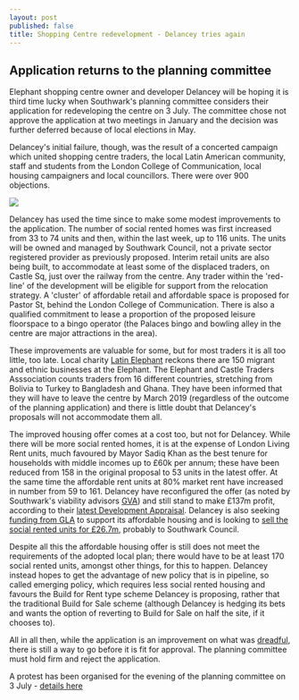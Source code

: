 ```yaml
---
layout: post
published: false
title: Shopping Centre redevelopment - Delancey tries again
---
```

## Application returns to the planning committee

Elephant shopping centre owner and developer Delancey will be hoping it is third time lucky when Southwark's planning committee considers their application for redeveloping the centre on 3 July.  The committee chose not approve the application at two meetings in January and the decision was further deferred because of local elections in May.  

Delancey's initial failure, though, was the result of a concerted campaign which united shopping centre traders, the local Latin American community, staff and students from the London College of Communication,  local housing campaigners and local councillors.  There were over 900 objections.

![](http://35percent.org/img/stoptheelephant.jpg)

Delancey has used the time since to make some modest improvements to the application.  The number of social rented homes was first increased from 33 to 74 units and then, within the last week, up to 116 units.  The units will be owned and managed by Southwark Council, not a private sector registered provider as previously proposed.  Interim retail units are also being built, to accommodate at least some of the displaced traders, on Castle Sq, just over the railway from the centre.  Any trader within the 'red-line' of the development will be eligible for support from the relocation strategy.  A 'cluster' of affordable retail and affordable space is proposed for Pastor St, behind the London College of Communication.  There is also a qualified commitment to lease a proportion of the proposed leisure floorspace to a bingo operator (the Palaces bingo and bowling alley in the centre are major attractions in the area).

These improvements are valuable for some, but for most traders it is all too little, too late. Local charity [Latin Elephant](http://latinelephant.org/) reckons there are 150 migrant and ethnic businesses at the Elephant.  The Elephant and Castle Traders Asssociation counts traders from 16 different countries, stretching from Bolivia to Turkey to Bangladesh and Ghana. They have been informed that they will have to leave the centre by March 2019 (regardless of the outcome of the planning application) and there is little doubt that Delancey's proposals will not accommodate them all.

The improved housing offer comes at a cost too, but not for Delancey.  While there will be more social rented homes, it is at the expense of London Living Rent units, much favoured by Mayor Sadiq Khan as the best tenure for households  with middle incomes up to £60k per annum; these have been reduced from 158 in the original proposal to 53 units in the latest offer.  At the same time the affordable rent units at 80% market rent have increased in number from 59 to 161.  Delancey have reconfigured the offer (as noted by Southwark's viability advisors [GVA](http://planbuild.southwark.gov.uk/documents/?GetDocument=%7b%7b%7b!PQ%2bQOpAIvwfn4d1Q2xLk5w%3d%3d!%7d%7d%7d))
and still stand to make £137m profit, according to their [latest Development Appraisal](http://planbuild.southwark.gov.uk/documents/?GetDocument=%7b%7b%7b!eW5y4yYs725p%2bJMli9Cf8g%3d%3d!%7d%7d%7d).  Delancey is also seeking [funding from GLA](http://planbuild.southwark.gov.uk/documents/?GetDocument=%7b%7b%7b!b5xBNaYRSleWlYx6oXVrEA%3d%3d!%7d%7d%7d) to support its affordable housing and is looking to [sell the social rented units for £26.7m](http://planbuild.southwark.gov.uk/documents/?GetDocument=%7b%7b%7b!eW5y4yYs725p%2bJMli9Cf8g%3d%3d!%7d%7d%7d), probably to Southwark Council.

Despite all this the affordable housing offer is still does not meet the requirements of the adopted local plan; there would have to be at least 170 social rented units, amongst other things, for this to happen.  Delancey instead hopes to get the advantage of new policy that is in pipeline, so called emerging policy, which requires less social rented housing and favours the Build for Rent type scheme Delancey is proposing, rather that the traditional Build for Sale scheme (although Delancey is hedging its bets and wants the option of reverting to Build for Sale on half the site, if it chooses to).

All in all then, while the application is an improvement on what was [dreadful](http://35percent.org/2017-09-23-elephant-castle-shopping-centre-update/), there is still a way to go before it is fit for approval.  The planning committee must hold firm and reject the application.

A protest has been organised for the evening of the planning committee on 3 July - [details here]( https://www.facebook.com/events/167374030786608/.)

